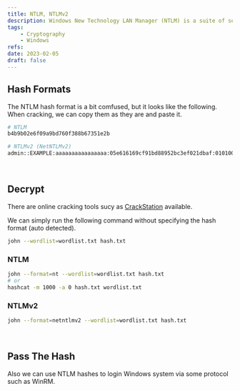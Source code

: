 ```yaml
---
title: NTLM, NTLMv2
description: Windows New Technology LAN Manager (NTLM) is a suite of security protocols.
tags:
    - Cryptography
    - Windows
refs:
date: 2023-02-05
draft: false
---
```


## Hash Formats

The NTLM hash format is a bit comfused, but it looks like the following.  
When cracking, we can copy them as they are and paste it.

```bash
# NTLM
b4b9b02e6f09a9bd760f388b67351e2b

# NTLMv2 (NetNTLMv2)
admin::EXAMPLE:aaaaaaaaaaaaaaaa:05e616169cf91bd88952bc3ef021dbaf:010100000000000080fc3d82a538d90182f1dba634ba98dd000000000100100053006b005400410052006e00520064000300100053006b005400410052006e0052006400020010006700480068007500670042006200470004001000670048006800750067004200620047000700080080fc3d82a538d901060004000200000008003000300000000000000000000000003000007c8dad06f879f804f9ee43a11aeaf5bf40609db4020697af76cd06f80d81241b0a0010000000000000000000000000000000000009001a0063006900660073002f00310030002e0032002e0034002e0033000000000000000000
```

<br />

## Decrypt

There are online cracking tools sucy as [CrackStation](https://crackstation.net/) available.

We can simply run the following command without specifying the hash format (auto detected).

```bash
john --wordlist=wordlist.txt hash.txt
```

### NTLM

```sh
john --format=nt --wordlist=wordlist.txt hash.txt
# or
hashcat -m 1000 -a 0 hash.txt wordlist.txt
```

### NTLMv2

```sh
john --format=netntlmv2 --wordlist=wordlist.txt hash.txt
```

<br />

## Pass The Hash

Also we can use NTLM hashes to login Windows system via some protocol such as WinRM.